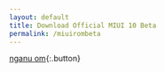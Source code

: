 ```yaml
---
layout: default
title: Download Official MIUI 10 Beta
permalink: /miuirombeta
---
```


[nganu om](){:.button}
